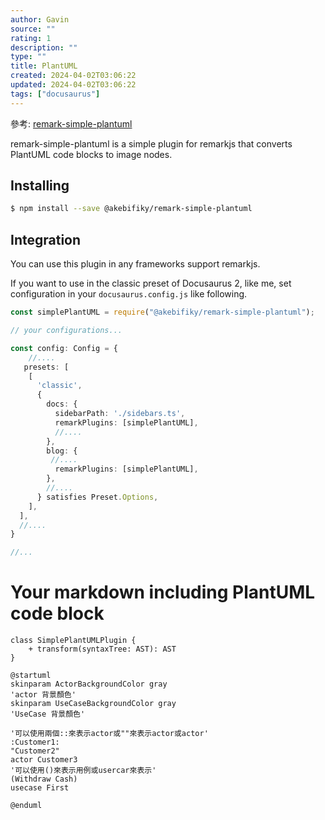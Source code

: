 ```yaml
---
author: Gavin
source: ""
rating: 1
description: ""
type: ""
title: PlantUML
created: 2024-04-02T03:06:22
updated: 2024-04-02T03:06:22
tags: ["docusaurus"]
---
```


參考: [remark-simple-plantuml](https://github.com/akebifiky/remark-simple-plantuml)

remark-simple-plantuml is a simple plugin for remarkjs that converts PlantUML code blocks to image nodes.

## Installing

```bash
$ npm install --save @akebifiky/remark-simple-plantuml
```

## Integration
You can use this plugin in any frameworks support remarkjs.

If you want to use in the classic preset of Docusaurus 2, like me, set configuration in your `docusaurus.config.js` like following.

```ts
const simplePlantUML = require("@akebifiky/remark-simple-plantuml");

// your configurations...

const config: Config = {
    //....
   presets: [
    [
      'classic',
      {
        docs: {
          sidebarPath: './sidebars.ts',
          remarkPlugins: [simplePlantUML],
          //....
        },
        blog: {
         //....
          remarkPlugins: [simplePlantUML],
        },
        //....
      } satisfies Preset.Options,
    ],
  ],
  //....
}

//...
```
# Your markdown including PlantUML code block

```plantuml Your title
class SimplePlantUMLPlugin {
    + transform(syntaxTree: AST): AST
}
```

```plantuml
@startuml
skinparam ActorBackgroundColor gray
'actor 背景顏色'
skinparam UseCaseBackgroundColor gray
'UseCase 背景顏色'

'可以使用兩個::來表示actor或""來表示actor或actor'
:Customer1:
"Customer2"
actor Customer3
'可以使用()來表示用例或usercar來表示'
(Withdraw Cash)
usecase First

@enduml
```
